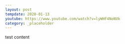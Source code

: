 ```yaml
---
layout: post
tempdate: 2020-01-13
youtube: https://www.youtube.com/watch?v=lyWHF4NoNVk
category: _placeholder
---
```

test content